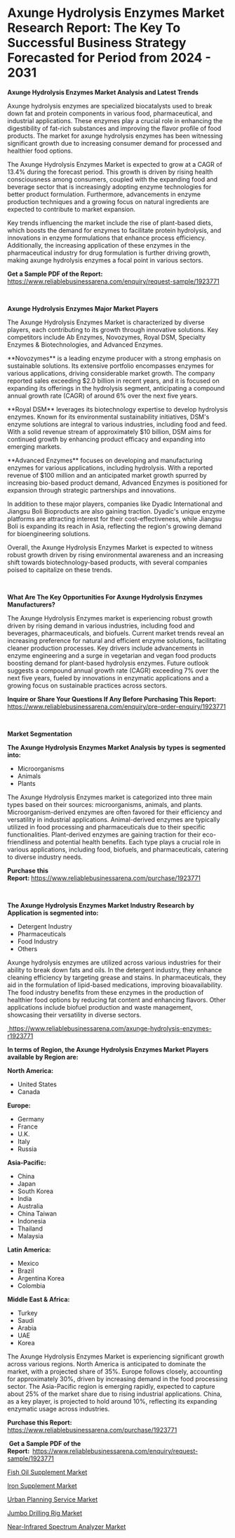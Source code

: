 <p><h1>Axunge Hydrolysis Enzymes Market Research Report: The Key To Successful Business Strategy Forecasted for Period from 2024 - 2031</h1></p><p><strong>Axunge Hydrolysis Enzymes Market Analysis and Latest Trends</strong></p>
<p><p>Axunge hydrolysis enzymes are specialized biocatalysts used to break down fat and protein components in various food, pharmaceutical, and industrial applications. These enzymes play a crucial role in enhancing the digestibility of fat-rich substances and improving the flavor profile of food products. The market for axunge hydrolysis enzymes has been witnessing significant growth due to increasing consumer demand for processed and healthier food options.</p><p>The Axunge Hydrolysis Enzymes Market is expected to grow at a CAGR of 13.4% during the forecast period. This growth is driven by rising health consciousness among consumers, coupled with the expanding food and beverage sector that is increasingly adopting enzyme technologies for better product formulation. Furthermore, advancements in enzyme production techniques and a growing focus on natural ingredients are expected to contribute to market expansion.</p><p>Key trends influencing the market include the rise of plant-based diets, which boosts the demand for enzymes to facilitate protein hydrolysis, and innovations in enzyme formulations that enhance process efficiency. Additionally, the increasing application of these enzymes in the pharmaceutical industry for drug formulation is further driving growth, making axunge hydrolysis enzymes a focal point in various sectors.</p></p>
<p><strong>Get a Sample PDF of the Report:&nbsp;</strong> <a href="https://www.reliablebusinessarena.com/enquiry/request-sample/1923771?utm_campaign=1444&utm_medium=2&utm_source=Github&utm_content=ia&utm_term=24102024&utm_id=axunge-hydrolysis-enzymes">https://www.reliablebusinessarena.com/enquiry/request-sample/1923771</a></p>
<p>&nbsp;</p>
<p><strong>Axunge Hydrolysis Enzymes Major Market Players</strong></p>
<p><p>The Axunge Hydrolysis Enzymes Market is characterized by diverse players, each contributing to its growth through innovative solutions. Key competitors include Ab Enzymes, Novozymes, Royal DSM, Specialty Enzymes & Biotechnologies, and Advanced Enzymes. </p><p>**Novozymes** is a leading enzyme producer with a strong emphasis on sustainable solutions. Its extensive portfolio encompasses enzymes for various applications, driving considerable market growth. The company reported sales exceeding $2.0 billion in recent years, and it is focused on expanding its offerings in the hydrolysis segment, anticipating a compound annual growth rate (CAGR) of around 6% over the next five years.</p><p>**Royal DSM** leverages its biotechnology expertise to develop hydrolysis enzymes. Known for its environmental sustainability initiatives, DSM's enzyme solutions are integral to various industries, including food and feed. With a solid revenue stream of approximately $10 billion, DSM aims for continued growth by enhancing product efficacy and expanding into emerging markets.</p><p>**Advanced Enzymes** focuses on developing and manufacturing enzymes for various applications, including hydrolysis. With a reported revenue of $100 million and an anticipated market growth spurred by increasing bio-based product demand, Advanced Enzymes is positioned for expansion through strategic partnerships and innovations.</p><p>In addition to these major players, companies like Dyadic International and Jiangsu Boli Bioproducts are also gaining traction. Dyadic's unique enzyme platforms are attracting interest for their cost-effectiveness, while Jiangsu Boli is expanding its reach in Asia, reflecting the region's growing demand for bioengineering solutions.</p><p>Overall, the Axunge Hydrolysis Enzymes Market is expected to witness robust growth driven by rising environmental awareness and an increasing shift towards biotechnology-based products, with several companies poised to capitalize on these trends.</p></p>
<p>&nbsp;</p>
<p><strong>What Are The Key Opportunities For Axunge Hydrolysis Enzymes Manufacturers?</strong></p>
<p><p>The Axunge Hydrolysis Enzymes market is experiencing robust growth driven by rising demand in various industries, including food and beverages, pharmaceuticals, and biofuels. Current market trends reveal an increasing preference for natural and efficient enzyme solutions, facilitating cleaner production processes. Key drivers include advancements in enzyme engineering and a surge in vegetarian and vegan food products boosting demand for plant-based hydrolysis enzymes. Future outlook suggests a compound annual growth rate (CAGR) exceeding 7% over the next five years, fueled by innovations in enzymatic applications and a growing focus on sustainable practices across sectors.</p></p>
<p><strong>Inquire or Share Your Questions If Any Before Purchasing This Report:</strong> <a href="https://www.reliablebusinessarena.com/enquiry/pre-order-enquiry/1923771?utm_campaign=1444&utm_medium=2&utm_source=Github&utm_content=ia&utm_term=24102024&utm_id=axunge-hydrolysis-enzymes">https://www.reliablebusinessarena.com/enquiry/pre-order-enquiry/1923771</a></p>
<p>&nbsp;</p>
<p><strong>Market Segmentation</strong></p>
<p><strong>The Axunge Hydrolysis Enzymes Market Analysis by types is segmented into:</strong></p>
<p><ul><li>Microorganisms</li><li>Animals</li><li>Plants</li></ul></p>
<p><p>The Axunge Hydrolysis Enzymes market is categorized into three main types based on their sources: microorganisms, animals, and plants. Microorganism-derived enzymes are often favored for their efficiency and versatility in industrial applications. Animal-derived enzymes are typically utilized in food processing and pharmaceuticals due to their specific functionalities. Plant-derived enzymes are gaining traction for their eco-friendliness and potential health benefits. Each type plays a crucial role in various applications, including food, biofuels, and pharmaceuticals, catering to diverse industry needs.</p></p>
<p><strong>Purchase this Report:&nbsp;</strong><a href="https://www.reliablebusinessarena.com/purchase/1923771?utm_campaign=1444&utm_medium=2&utm_source=Github&utm_content=ia&utm_term=24102024&utm_id=axunge-hydrolysis-enzymes">https://www.reliablebusinessarena.com/purchase/1923771</a></p>
<p>&nbsp;</p>
<p><strong>The Axunge Hydrolysis Enzymes Market Industry Research by Application is segmented into:</strong></p>
<p><ul><li>Detergent Industry</li><li>Pharmaceuticals</li><li>Food Industry</li><li>Others</li></ul></p>
<p><p>Axunge hydrolysis enzymes are utilized across various industries for their ability to break down fats and oils. In the detergent industry, they enhance cleaning efficiency by targeting grease and stains. In pharmaceuticals, they aid in the formulation of lipid-based medications, improving bioavailability. The food industry benefits from these enzymes in the production of healthier food options by reducing fat content and enhancing flavors. Other applications include biofuel production and waste management, showcasing their versatility in diverse sectors.</p></p>
<p><a href="https://www.reliablebusinessarena.com/axunge-hydrolysis-enzymes-r1923771?utm_campaign=1444&utm_medium=2&utm_source=Github&utm_content=ia&utm_term=24102024&utm_id=axunge-hydrolysis-enzymes">&nbsp;https://www.reliablebusinessarena.com/axunge-hydrolysis-enzymes-r1923771</a></p>
<p><strong>In terms of Region, the Axunge Hydrolysis Enzymes Market Players available by Region are:</strong></p>
<p>
    <p> <strong> North America: </strong>
        <ul>
            <li>United States</li>
            <li>Canada</li>
        </ul>
        </p> 
    <p> <strong> Europe: </strong>
        <ul>
            <li>Germany</li>
            <li>France</li>
            <li>U.K.</li>
            <li>Italy</li>
            <li>Russia</li>
        </ul>
        </p> 
    <p> <strong> Asia-Pacific: </strong>
        <ul>
            <li>China</li>
            <li>Japan</li>
            <li>South Korea</li>
            <li>India</li>
            <li>Australia</li>
            <li>China Taiwan</li>
            <li>Indonesia</li>
            <li>Thailand</li>
            <li>Malaysia</li>
        </ul>
        </p> 
    <p> <strong> Latin America: </strong>
        <ul>
            <li>Mexico</li>
            <li>Brazil</li>
            <li>Argentina Korea</li>
            <li>Colombia</li>
        </ul>
        </p> 
    <p> <strong> Middle East & Africa: </strong>
        <ul>
            <li>Turkey</li>
            <li>Saudi</li>
            <li>Arabia</li>
            <li>UAE</li>
            <li>Korea</li>
        </ul>
    </p>
    </p>
<p><p>The Axunge Hydrolysis Enzymes Market is experiencing significant growth across various regions. North America is anticipated to dominate the market, with a projected share of 35%. Europe follows closely, accounting for approximately 30%, driven by increasing demand in the food processing sector. The Asia-Pacific region is emerging rapidly, expected to capture about 25% of the market share due to rising industrial applications. China, as a key player, is projected to hold around 10%, reflecting its expanding enzymatic usage across industries.</p></p>
<p><strong>Purchase this Report: </strong><a href="https://www.reliablebusinessarena.com/purchase/1923771?utm_campaign=1444&utm_medium=2&utm_source=Github&utm_content=ia&utm_term=24102024&utm_id=axunge-hydrolysis-enzymes">https://www.reliablebusinessarena.com/purchase/1923771</a></p>
<p>&nbsp;<strong>Get a Sample PDF of the Report:&nbsp;&nbsp;</strong><a href="https://www.reliablebusinessarena.com/enquiry/request-sample/1923771?utm_campaign=1444&utm_medium=2&utm_source=Github&utm_content=ia&utm_term=24102024&utm_id=axunge-hydrolysis-enzymes">https://www.reliablebusinessarena.com/enquiry/request-sample/1923771</a></p>
<p><strong></strong></p>
<p><p><a href="https://www.linkedin.com/pulse/fish-oil-supplement-industry-analysis-report-market-size-share-w9epc?utm_campaign=1444&utm_medium=2&utm_source=Github&utm_content=ia&utm_term=24102024&utm_id=axunge-hydrolysis-enzymes">Fish Oil Supplement Market</a></p><p><a href="https://www.linkedin.com/pulse/iron-supplement-market-evolution-future-outlook-forecasting-oei3c?utm_campaign=1444&utm_medium=2&utm_source=Github&utm_content=ia&utm_term=24102024&utm_id=axunge-hydrolysis-enzymes">Iron Supplement Market</a></p><p><a href="https://www.linkedin.com/pulse/strategic-roadmap-success-global-urban-planning-service-market-i5nle?utm_campaign=1444&utm_medium=2&utm_source=Github&utm_content=ia&utm_term=24102024&utm_id=axunge-hydrolysis-enzymes">Urban Planning Service Market</a></p><p><a href="https://issuu.com/reportprime-2/docs/jumbo-drilling-rig-market-size-2030_2354104a0261f6?utm_campaign=1444&utm_medium=2&utm_source=Github&utm_content=ia&utm_term=24102024&utm_id=axunge-hydrolysis-enzymes">Jumbo Drilling Rig Market</a></p><p><a href="https://github.com/AshikRahman991/Market-Research-Report-List-1/blob/main/near-infrared-spectrum-analyzer-market.md?utm_campaign=1444&utm_medium=2&utm_source=Github&utm_content=ia&utm_term=24102024&utm_id=axunge-hydrolysis-enzymes">Near-Infrared Spectrum Analyzer Market</a></p></p>